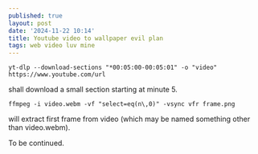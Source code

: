 ```yaml
---
published: true
layout: post
date: '2024-11-22 10:14'
title: Youtube video to wallpaper evil plan
tags: web video luv mine 
---
```

    yt-dlp --download-sections "*00:05:00-00:05:01" -o "video"  https://www.youtube.com/url

shall download a small section starting at minute 5.

    ffmpeg -i video.webm -vf "select=eq(n\,0)" -vsync vfr frame.png

will extract first frame from video (which may be named something other than video.webm).

To be continued.
